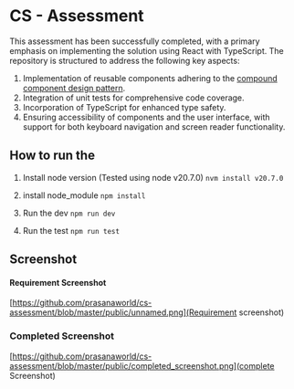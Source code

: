# CS - Assessment

This assessment has been successfully completed, with a primary emphasis on implementing the solution using React with TypeScript. The repository is structured to address the following key aspects:


1. Implementation of reusable components adhering to the [compound component design pattern](https://www.smashingmagazine.com/2021/08/compound-components-react/).
2. Integration of unit tests for comprehensive code coverage.
3. Incorporation of TypeScript for enhanced type safety.
4. Ensuring accessibility of components and the user interface, with support for both keyboard navigation and screen reader functionality.
   

## How to run the 

1. Install node version (Tested using node v20.7.0)
  `nvm install v20.7.0`

2. install node_module
  `npm install`

3. Run the dev 
  `npm run dev`
  
4. Run the test
  `npm run test`


## Screenshot 

#### Requirement Screenshot
[https://github.com/prasanaworld/cs-assessment/blob/master/public/unnamed.png](Requirement screenshot)

### Completed Screenshot
[https://github.com/prasanaworld/cs-assessment/blob/master/public/completed_screenshot.png](complete Screenshot)